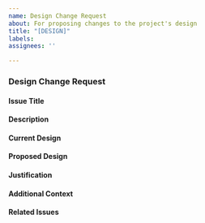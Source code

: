 ```yaml
---
name: Design Change Request
about: For proposing changes to the project's design
title: "[DESIGN]"
labels: 
assignees: ''

---
```


### Design Change Request

#### Issue Title

#### Description

#### Current Design

#### Proposed Design

#### Justification

#### Additional Context

#### Related Issues


